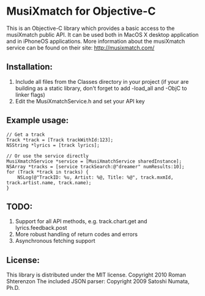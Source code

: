 MusiXmatch for Objective-C
==========================

This is an Objective-C library which provides a basic access to the musiXmatch public API.
It can be used both in MacOS X desktop application and in iPhoneOS applications.
More information about the musiXmatch service can be found on their site: http://musixmatch.com/


Installation:
-------------
1. Include all files from the Classes directory in your project
(if your are building as a static library, don't forget to add -load_all and -ObjC to linker flags)
2. Edit the MusiXmatchService.h and set your API key


Example usage:
--------------

    // Get a track
    Track *track = [Track trackWithId:123];
    NSString *lyrics = [track lyrics];

    // Or use the service directly
    MusiXmatchService *service = [MusiXmatchService sharedInstance];
    NSArray *tracks = [service trackSearch:@"dreamer" numResults:10];
    for (Track *track in tracks) {
        NSLog(@"TrackID: %u, Artist: %@, Title: %@", track.mxmId, track.artist.name, track.name);
    }

TODO:
-----
1. Support for all API methods, e.g. track.chart.get and lyrics.feedback.post
2. More robust handling of return codes and errors
3. Asynchronous fetching support

License:
--------
This library is distributed under the MIT license. Copyright 2010 Roman Shterenzon
The included JSON parser: Copyright 2009 Satoshi Numata, Ph.D.
